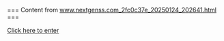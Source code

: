 === Content from www.nextgenss.com_2fc0c37e_20250124_202641.html ===

[Click here to enter](http://www.nextgenss.com/advisories/mssql-ods.txt?fp=-3)


